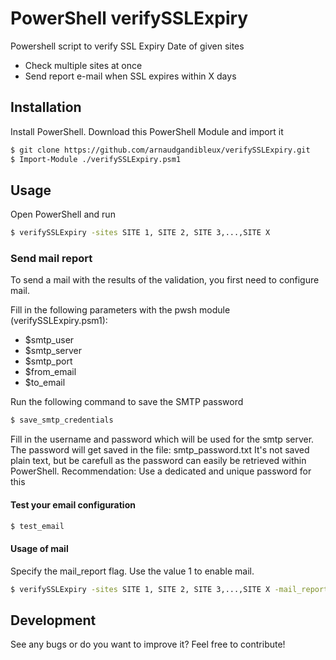 # PowerShell verifySSLExpiry

Powershell script to verify SSL Expiry Date of given sites
  - Check multiple sites at once
  - Send report e-mail when SSL expires within X days
  
## Installation

Install PowerShell.
Download this PowerShell Module and import it

```sh
$ git clone https://github.com/arnaudgandibleux/verifySSLExpiry.git
$ Import-Module ./verifySSLExpiry.psm1
```
## Usage

Open PowerShell and run

```sh
$ verifySSLExpiry -sites SITE 1, SITE 2, SITE 3,...,SITE X
```

### Send mail report

To send a mail with the results of the validation, you first need to configure mail.

Fill in the following parameters with the pwsh module (verifySSLExpiry.psm1):
* $smtp_user
* $smtp_server
* $smtp_port
* $from_email
* $to_email

Run the following command to save the SMTP password
```sh
$ save_smtp_credentials
```
Fill in the username and password which will be used for the smtp server. The password will get saved in the file: smtp_password.txt
It's not saved plain text, but be carefull as the password can easily be retrieved within PowerShell. Recommendation: Use a dedicated and unique password for this 

#### Test your email configuration
```sh
$ test_email
```

#### Usage of mail

Specify the mail_report flag. Use the value 1 to enable mail. 
```sh
$ verifySSLExpiry -sites SITE 1, SITE 2, SITE 3,...,SITE X -mail_report 1
```

## Development

See any bugs or do you want to improve it?
Feel free to contribute!

